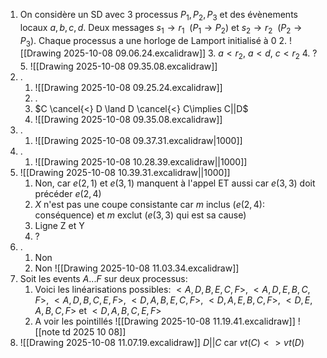 1. On considère un SD avec 3 processus $P_{1},P_{2},P_{3}$ et des évènements locaux $a,b,c,d$. Deux messages $s_{1}\to r_{1} ~~(P_{1}\to P_{2})$ et $s_{2}\to r_{2} ~~(P_{2}\to P_{3})$. Chaque processus a une horloge de Lamport initialisé à $0$
	2. ![[Drawing 2025-10-08 09.06.24.excalidraw]]
	3. $a < r_{2}$, $a<d$, $c < r_{2}$
	4. ?
	5. ![[Drawing 2025-10-08 09.35.08.excalidraw]]
2. .
	1. ![[Drawing 2025-10-08 09.25.24.excalidraw]]
	2. .
	3. $C \cancel{<} D \land D \cancel{<} C\implies C||D$
	4. ![[Drawing 2025-10-08 09.35.08.excalidraw]]
3. .
	1. ![[Drawing 2025-10-08 09.37.31.excalidraw|1000]]
4. .
	1. ![[Drawing 2025-10-08 10.28.39.excalidraw||1000]]
5. ![[Drawing 2025-10-08 10.39.31.excalidraw||1000]]
	1. Non, car $e(2,1)$ et $e(3,1)$ manquent à l'appel ET aussi car $e(3,3)$ doit précéder $e(2,4)$
	2. $X$ n'est pas une coupe consistante car $m$ inclus ($e(2,4)$: conséquence) et $m$ exclut ($e(3,3)$ qui est sa cause)
	3. Ligne Z et Y
	4. ?
6. .
	1. Non
	2. Non
	   ![[Drawing 2025-10-08 11.03.34.excalidraw]]
7. Soit les events $A...F$ sur deux processus:
	1. Voici les linéarisations possibles: $<A,D,B,E,C,F>$, $<A,D,E,B,C,F>$, $<A,D,B,C,E,F>$, $<D,A,B,E,C,F>$, $<D,A,E,B,C,F>$, $<D,E,A,B,C,F>$ et $<D,A,B,C,E,F>$
	2. A voir les pointillés ![[Drawing 2025-10-08 11.19.41.excalidraw]]
	   ![[note td 2025 10 08]]
8. ![[Drawing 2025-10-08 11.07.19.excalidraw]]
	$D||C$ car $vt(C)<>vt(D)$